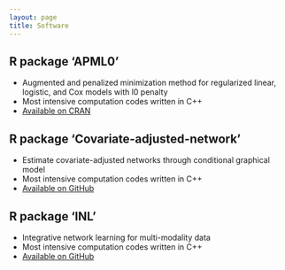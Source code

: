 ```yaml
---
layout: page
title: Software
---
```




## R package ‘APML0’
  - Augmented and penalized minimization method for regularized linear, logistic, and Cox models with l0 penalty
  - Most intensive computation codes written in C++
  - [Available on CRAN](https://cran.r-project.org/web/packages/APML0/index.html)
  
## R package ‘Covariate-adjusted-network’
  - Estimate covariate-adjusted networks through conditional graphical model
  - Most intensive computation codes written in C++
  - [Available on GitHub](https://github.com/shanghongxie/Covariate-adjusted-network)
  
## R package ‘INL’
  - Integrative network learning for multi-modality data  
  - Most intensive computation codes written in C++
  - [Available on GitHub](https://github.com/shanghongxie/INL)
